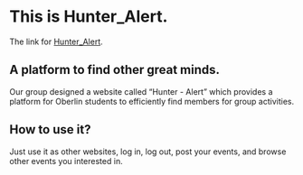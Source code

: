 # This is Hunter_Alert.
The link for [Hunter_Alert](https://hunter-alert.herokuapp.com/).
## A platform to find other great minds.
Our group designed a website called “Hunter - Alert” which provides a platform for Oberlin students to efficiently find members for group activities.

## How to use it?
Just use it as other websites, log in, log out, post your events, and browse other events you interested in.
